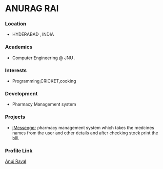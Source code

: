 # ANURAG RAI
### Location

- HYDERABAD , INDIA
### Academics

- Computer Engineering @ JNU .

### Interests

-  Programming,CRICKET,cooking 

### Development

- Pharmacy Management system

### Projects

- [jMessenger](https://github.com/githubANURAG1) 
pharmacy management system which takes the medcines names from the user and other details and after checking stock print the bill.
### Profile Link

[Anuj Raval](https://github.com/githubANURAG1)
